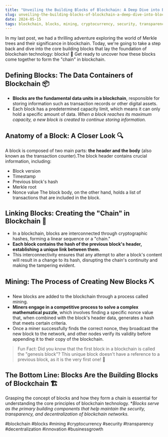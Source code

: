 ```yaml
---
title: "Unveiling the Building Blocks of Blockchain: A Deep Dive into Blocks!"
slug: unveiling-the-building-blocks-of-blockchain-a-deep-dive-into-blocks
date: 2024-05-15
tags: blockchain, blocks, mining, cryptocurrency, security, transparency, decentralization, innovation, businessgrowth
---
```


In my last post, we had a thrilling adventure exploring the world of Merkle trees and their significance in blockchain. Today, we're going to take a step back and dive into the core building blocks that lay the foundation of blockchain technology: blocks! 🚀 Get ready to uncover how these blocks come together to form the "chain" in blockchain.

## Defining Blocks: The Data Containers of Blockchain 📦

- **Blocks are the fundamental data units in a blockchain**, responsible for storing information such as transaction records or other digital assets.
- Each block has a predetermined capacity limit, which means it can only hold a specific amount of data. *When a block reaches its maximum capacity, a new block is created to continue storing information.*

## Anatomy of a Block: A Closer Look 🔍

A block is composed of two main parts: **the header and the body** (also known as the transaction counter).The block header contains crucial information, including:
  - Block version
  - Timestamp
  - Previous block's hash
  - Merkle root
  - Nonce value
The block body, on the other hand, holds a list of transactions that are included in the block.

## Linking Blocks: Creating the "Chain" in Blockchain 🔗

- In a blockchain, blocks are interconnected through cryptographic hashes, forming a linear sequence or a "chain."
- **Each block contains the hash of the previous block's header, establishing a unique link between them.**
- This interconnectivity ensures that any attempt to alter a block's content will result in a change to its hash, disrupting the chain's continuity and making the tampering evident.

## Mining: The Process of Creating New Blocks ⛏️

- New blocks are added to the blockchain through a process called mining.
- **Miners engage in a competitive process to solve a complex mathematical puzzle**, which involves finding a specific nonce value that, when combined with the block's header data, generates a hash that meets certain criteria.
- Once a miner successfully finds the correct nonce, they broadcast the new block to the network, and other nodes verify its validity before appending it to their copy of the blockchain.

> Fun Fact: Did you know that the first block in a blockchain is called the "genesis block"? This unique block doesn't have a reference to a previous block, as it is the very first one! 🌟

## The Bottom Line: Blocks Are the Building Blocks of Blockchain 🏗️

Grasping the concept of blocks and how they form a chain is essential for understanding the core principles of blockchain technology. **Blocks serve as the primary building components that help maintain the security, transparency, and decentralization of blockchain networks.*

#blockchain #blocks #mining #cryptocurrency #security #transparency #decentralization #innovation #businessgrowth